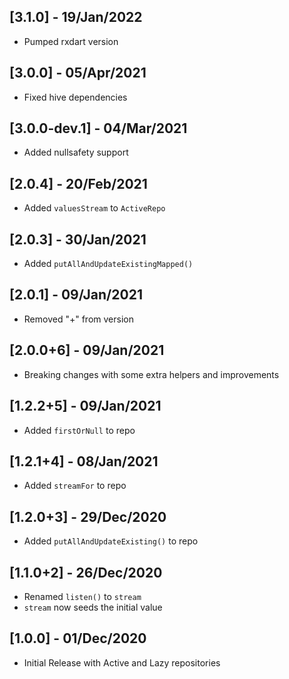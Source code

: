 ## [3.1.0] - 19/Jan/2022

* Pumped rxdart version

## [3.0.0] - 05/Apr/2021

* Fixed hive dependencies

## [3.0.0-dev.1] - 04/Mar/2021

* Added nullsafety support

## [2.0.4] - 20/Feb/2021

* Added `valuesStream` to `ActiveRepo`

## [2.0.3] - 30/Jan/2021

* Added `putAllAndUpdateExistingMapped()`
 
## [2.0.1] - 09/Jan/2021

* Removed "+" from version 

## [2.0.0+6] - 09/Jan/2021

* Breaking changes with some extra helpers and improvements

## [1.2.2+5] - 09/Jan/2021

* Added `firstOrNull` to repo

## [1.2.1+4] - 08/Jan/2021

* Added `streamFor` to repo

## [1.2.0+3] - 29/Dec/2020

* Added `putAllAndUpdateExisting()` to repo

## [1.1.0+2] - 26/Dec/2020

* Renamed `listen()` to `stream`
* `stream` now seeds the initial value

## [1.0.0] - 01/Dec/2020

* Initial Release with Active and Lazy repositories
